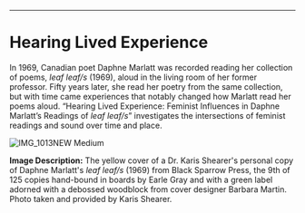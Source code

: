 ---
# Hearing Lived Experience #

In 1969, Canadian poet Daphne Marlatt was recorded reading her collection of poems, _leaf leaf/s_ (1969), aloud in the living room of her former professor. Fifty years later, she read her poetry from the same collection, but with time came experiences that notably changed how Marlatt read her poems aloud. “Hearing Lived Experience: Feminist Influences in Daphne Marlatt’s Readings of _leaf leaf/s_” investigates the intersections of feminist readings and sound over time and place.

![IMG_1013NEW Medium](https://user-images.githubusercontent.com/107158915/221289143-a1b20ca3-4ba9-4662-aa9c-668519d3a906.jpeg)

**Image Description:** The yellow cover of a Dr. Karis Shearer's personal copy of Daphne Marlatt's _leaf leaf/s_ (1969) from Black Sparrow Press, the 9th of 125 copies hand-bound in boards by Earle Gray and with a green label adorned with a debossed woodblock from cover designer Barbara Martin. Photo taken and provided by Karis Shearer.

